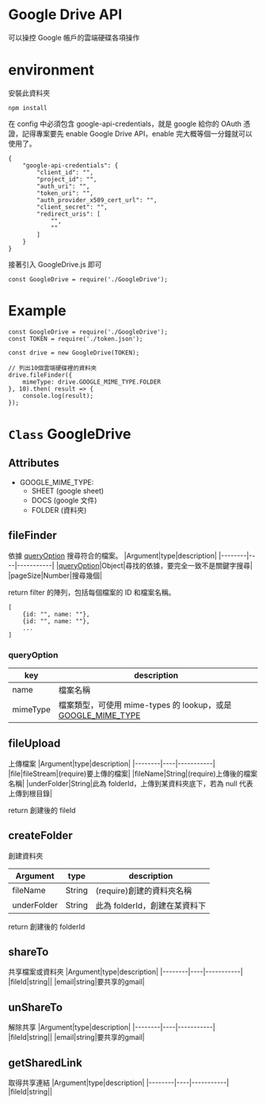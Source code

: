 # **Google Drive API**
可以操控 Google 帳戶的雲端硬碟各項操作
# **environment**
安裝此資料夾
```
npm install
```
在 config 中必須包含 google-api-credentials，就是 google 給你的 OAuth 憑證，記得專案要先 enable Google Drive API，enable 完大概等個一分鐘就可以使用了。
```
{
    "google-api-credentials": {
        "client_id": "",
        "project_id": "",
        "auth_uri": "",
        "token_uri": "",
        "auth_provider_x509_cert_url": "",
        "client_secret": "",
        "redirect_uris": [
            "",
            ""
        ]
    } 
}
```
接著引入 GoogleDrive.js 即可
```
const GoogleDrive = require('./GoogleDrive');
```
# **Example**
```
const GoogleDrive = require('./GoogleDrive');
const TOKEN = require('./token.json');

const drive = new GoogleDrive(TOKEN);

// 列出10個雲端硬碟裡的資料夾 
drive.fileFinder({
    mimeType: drive.GOOGLE_MIME_TYPE.FOLDER
}, 10).then( result => {
    console.log(result);
});
```
# **`Class` GoogleDrive**
## **Attributes**
- GOOGLE_MIME_TYPE: 
    - SHEET (google sheet)
    - DOCS (google 文件)
    - FOLDER (資料夾)

## **fileFinder**
依據 [queryOption](#queryOption) 搜尋符合的檔案。
|Argument|type|description|
|--------|----|-----------|
|[queryOption](###queryOption)|Object|尋找的依據，要完全一致不是關鍵字搜尋|
|pageSize|Number|搜尋幾個|

return filter 的陣列，包括每個檔案的 ID 和檔案名稱。
```
[
    {id: "", name: ""},
    {id: "", name: ""},
    ...
]
```

### queryOption
|key|description|
|---|-----------|
|name|檔案名稱|
|mimeType|檔案類型，可使用 mime-types 的 lookup，或是[GOOGLE_MIME_TYPE](#Attributes)

## **fileUpload**
上傳檔案
|Argument|type|description|
|--------|----|-----------|
|file|fileStream|(require)要上傳的檔案|
|fileName|String|(require)上傳後的檔案名稱|
|underFolder|String|此為 folderId，上傳到某資料夾底下，若為 null 代表上傳到根目錄|

return 創建後的 fileId

## **createFolder**
創建資料夾

|Argument|type|description|
|--------|----|-----------|
|fileName|String|(require)創建的資料夾名稱|
|underFolder|String|此為 folderId，創建在某資料下|

return 創建後的 folderId

## **shareTo**
共享檔案或資料夾
|Argument|type|description|
|--------|----|-----------|
|fileId|string||
|email|string|要共享的gmail|

## **unShareTo**
解除共享
|Argument|type|description|
|--------|----|-----------|
|fileId|string||
|email|string|要共享的gmail|

## **getSharedLink**
取得共享連結
|Argument|type|description|
|--------|----|-----------|
|fileId|string||